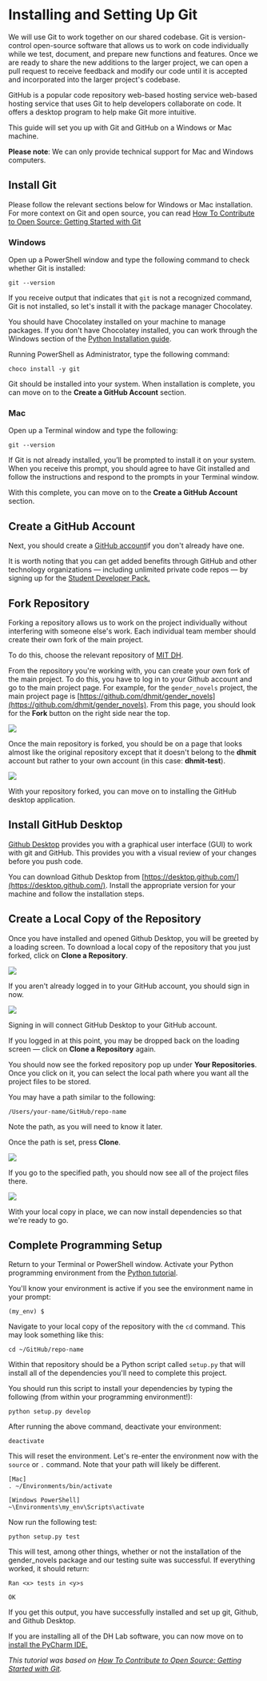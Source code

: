# Installing and Setting Up Git

We will use Git to work together on our shared codebase. Git is version-control open-source software that allows us to work on code individually while we test, document, and prepare new functions and features. Once we are ready to share the new additions to the larger project, we can open a pull request to receive feedback and modify our code until it is accepted and incorporated into the larger project's codebase.

GitHub is a popular code repository web-based hosting service web-based hosting service that uses Git to help developers collaborate on code. It offers a desktop program to help make Git more intuitive.

This guide will set you up with Git and GitHub on a Windows or Mac machine.

**Please note**: We can only provide technical support for Mac and Windows computers.

## Install Git

Please follow the relevant sections below for Windows or Mac installation. For more context on Git and open source, you can read [How To Contribute to Open Source: Getting Started with Git](https://www.digitalocean.com/community/tutorials/how-to-contribute-to-open-source-getting-started-with-git)

### Windows

Open up a PowerShell window and type the following command to check whether Git is installed:

```
git --version
```

If you receive output that indicates that `git` is not a recognized command, Git is not installed, so let's install it with the package manager Chocolatey.

You should have Chocolatey installed on your machine to manage packages. If you don't have Chocolatey installed, you can work through the Windows section of the [Python Installation guide](/setup_python_1.md).

Running PowerShell as Administrator, type the following command:

```
choco install -y git
```

Git should be installed into your system. When installation is complete, you can move on to the **Create a GitHub Account** section.

### Mac

Open up a Terminal window and type the following:

```
git --version
```

If Git is not already installed, you’ll be prompted to install it on your system. When you receive this prompt, you should agree to have Git installed and follow the instructions and respond to the prompts in your Terminal window.

With this complete, you can move on to the **Create a GitHub Account** section.

## Create a GitHub Account

Next, you should create a [GitHub account](https://github.com/join)if you don't already have one.

It is worth noting that you can get added benefits through GitHub and other technology organizations — including unlimited private code repos — by signing up for the [Student Developer Pack.](https://education.github.com/pack)

## Fork Repository

Forking a repository allows us to work on the project individually without interfering with someone else's work. Each individual team member should create their own fork of the main project.

To do this, choose the relevant repository of [MIT DH](https://github.com/dhmit).

From the repository you're working with, you can create your own fork of the main project. To do this, you have to log in to your Github account and go to the main project page. For example, for the `gender_novels` project, the main project page is
[https://github.com/dhmit/gender_novels](https://github.com/dhmit/gender_novels). From this page, you
should look for the **Fork** button on the right side near the top.

![](../images/setup_fork_1.png)

Once the main repository is forked, you should be on a page that looks almost like the original repository except that it doesn't belong to the **dhmit** account but rather to your own account (in this case: **dhmit-test**).

![](../images/setup_fork_2.png)

With your repository forked, you can move on to installing the GitHub desktop application.

## Install GitHub Desktop
[Github Desktop](https://desktop.github.com/) provides you with a graphical user interface (GUI) to work with git and GitHub. This provides you with a visual review of your changes before you push code.

You can download Github Desktop from [https://desktop.github.com/](https://desktop.github.com/). Install the appropriate version for your machine and follow the installation steps.

## Create a Local Copy of the Repository
Once you have installed and opened Github Desktop, you will be greeted by a loading screen. To download a local copy of the repository that you just forked, click on **Clone a Repository**.

![](../images/setup_gitdesktop_1.png)

If you aren't already logged in to your GitHub account, you should sign in now.

![](../images/setup_gitdesktop_2.png)

Signing in will connect GitHub Desktop to your GitHub account.

If you logged in at this point, you may be dropped back on the loading screen — click on **Clone a Repository** again.

You should now see the forked repository pop up under **Your Repositories**. Once you click on it, you can select the local path where you want all the project files to be stored.

You may have a path similar to the following:

```
/Users/your-name/GitHub/repo-name
```

Note the path, as you will need to know it later.

Once the path is set, press **Clone**.

![](../images/setup_gitdesktop_3.png)

If you go to the specified path, you should now see all of the project files there.

![](../images/setup_gitdesktop_4.png)

With your local copy in place, we can now install dependencies so that we're ready to go.

## Complete Programming Setup

Return to your Terminal or PowerShell window. Activate your Python programming environment from the [Python tutorial](`/1_python_install.md`).

You'll know your environment is active if you see the environment name in your prompt:

```
(my_env) $
```

Navigate to your local copy of the repository with the `cd` command. This may look something like this:

```
cd ~/GitHub/repo-name
```

Within that repository should be a Python script called `setup.py` that will install all of the dependencies you'll need to complete this project.

You should run this script to install your dependencies by typing the following (from within your programming environment!):

```
python setup.py develop
```

After running the above command, deactivate your environment:

```
deactivate
```

This will reset the environment. Let's re-enter the environment now with the `source` or `.` command. Note that your path will likely be different.

```
[Mac]
. ~/Environments/bin/activate
```

```
[Windows PowerShell]
~\Environments\my_env\Scripts\activate
```

Now run the following test:

```
python setup.py test
```

This will test, among other things, whether or not the installation of the
gender_novels package and our testing suite was successful. If everything worked,
it should return:

```
Ran <x> tests in <y>s

OK
```

If you get this output, you have successfully installed and set up git,
Github, and Github Desktop.

If you are installing all of the DH Lab software, you can now move on to
[install the PyCharm IDE.](https://github.com/dhmit/gender_novels/blob/master/gender_novels/tutorials/setup/3_pycharm_install_setup.md)

*This tutorial was based on [How To Contribute to Open Source: Getting Started with Git](https://www.digitalocean.com/community/tutorials/how-to-contribute-to-open-source-getting-started-with-git#installing-git-on-macos).*
